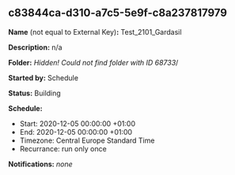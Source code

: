 ## c83844ca-d310-a7c5-5e9f-c8a237817979

**Name** (not equal to External Key)**:** Test_2101_Gardasil

**Description:** n/a

**Folder:** _Hidden! Could not find folder with ID 68733_/

**Started by:** Schedule

**Status:** Building

**Schedule:**

* Start: 2020-12-05 00:00:00 +01:00
* End: 2020-12-05 00:00:00 +01:00
* Timezone: Central Europe Standard Time
* Recurrance: run only once

**Notifications:** _none_

